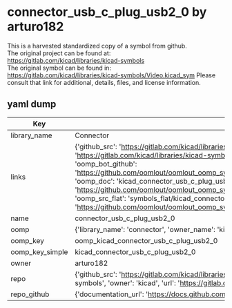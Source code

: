 # connector_usb_c_plug_usb2_0 by arturo182  
This is a harvested standardized copy of a symbol from github.  
The original project can be found at:  
https://gitlab.com/kicad/libraries/kicad-symbols  
The original symbol can be found in:
https://gitlab.com/kicad/libraries/kicad-symbols/Video.kicad_sym
Please consult that link for additional, details, files, and license information.  
## yaml dump  
| Key | Value |  
| --- | --- |  
| library_name | Connector |  
| links | {'github_src': 'https://gitlab.com/kicad/libraries/kicad-symbols/Video.kicad_sym', 'github_src_repo': 'https://gitlab.com/kicad/libraries/kicad-symbols', 'oomp_bot': 'kicad_connector_usb_c_plug_usb2_0/working', 'oomp_bot_github': 'https://github.com/oomlout/oomlout_oomp_symbol_bot/tree/main/kicad_connector_usb_c_plug_usb2_0/working', 'oomp_doc': 'kicad_connector_usb_c_plug_usb2_0/working', 'oomp_doc_github': 'https://github.com/oomlout/oomlout_oomp_symbol_doc/tree/main/kicad_connector_usb_c_plug_usb2_0/working', 'oomp_src_flat': 'symbols_flat/kicad_connector_usb_c_plug_usb2_0/working', 'oomp_src_flat_github': 'https://github.com/oomlout/oomlout_oomp_symbol_src/tree/main/kicad_connector_usb_c_plug_usb2_0/working'} |  
| name | connector_usb_c_plug_usb2_0 |  
| oomp | {'library_name': 'connector', 'owner_name': 'kicad', 'symbol_name': 'connector_usb_c_plug_usb2_0'} |  
| oomp_key | oomp_kicad_connector_usb_c_plug_usb2_0 |  
| oomp_key_simple | kicad_connector_usb_c_plug_usb2_0 |  
| owner | arturo182 |  
| repo | {'github_src': 'https://gitlab.com/kicad/libraries/kicad-symbols/Video.kicad_sym', 'name': 'libraries/kicad-symbols', 'owner': 'kicad', 'url': 'https://gitlab.com/kicad/libraries/kicad-symbols'} |  
| repo_github | {'documentation_url': 'https://docs.github.com/rest/repos/repos#get-a-repository', 'message': 'Not Found'} |  

